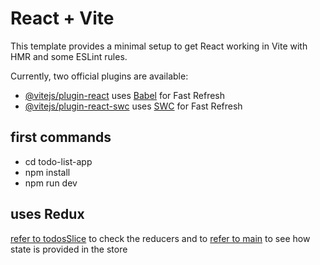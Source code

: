 # React + Vite

This template provides a minimal setup to get React working in Vite with HMR and some ESLint rules.

Currently, two official plugins are available:

- [@vitejs/plugin-react](https://github.com/vitejs/vite-plugin-react/blob/main/packages/plugin-react/README.md) uses [Babel](https://babeljs.io/) for Fast Refresh
- [@vitejs/plugin-react-swc](https://github.com/vitejs/vite-plugin-react-swc) uses [SWC](https://swc.rs/) for Fast Refresh

## first commands

- cd todo-list-app
- npm install
- npm run dev

## uses Redux 

[refer to todosSlice](/src/TodosSlice.js) to check the reducers and to
[refer to main](/src/main.jsx) to see how state is provided in the store